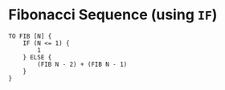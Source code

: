 # Fibonacci Sequence (using `IF`)

```text
TO FIB [N] {
    IF (N <= 1) {
        1
    } ELSE {
        (FIB N - 2) + (FIB N - 1)
    }
}
```
